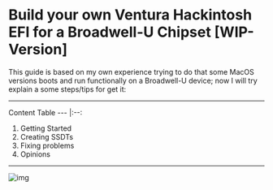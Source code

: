 # Build your own Ventura Hackintosh EFI for a Broadwell-U Chipset [WIP-Version]


This guide is based on my own experience trying to do that some MacOS versions boots and run functionally on a Broadwell-U device; now I will try explain a some steps/tips for get it:



---

Content Table
--- |:--:
1. Getting Started
2. Creating SSDTs
3. Fixing problems
4. Opinions
---


![img](https://i.imgur.com/YKIPyaT.png)
